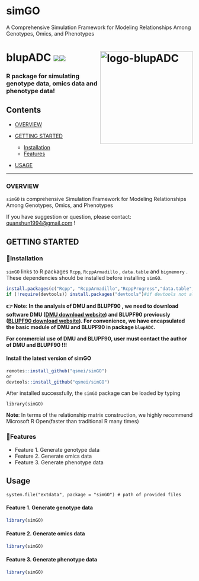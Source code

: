 # simGO
A Comprehensive Simulation Framework for Modeling Relationships Among Genotypes, Omics, and Phenotypes
# blupADC <img src="https://img.shields.io/badge/Issues-%2B-brightgreen.svg" /><img src="https://img.shields.io/badge/license-GPL3.0-blue.svg" /> <img src="https://qsmei-markdown.oss-cn-shanghai.aliyuncs.com/markdown-img/20210617165506.png" alt="logo-blupADC"  height="250" align="right"/>   
### R package for simulating genotype data, omics data and phenotype data!
## Contents

-   [OVERVIEW](#overview)

-   [GETTING STARTED](#getting-started)

    -   [Installation](#installation)
    -   [Features](#features)

-   [USAGE](#usage)

------------------------------------------------------------------------

### OVERVIEW 
`simGO` is comprehensive Simulation Framework for Modeling Relationships Among Genotypes, Omics, and Phenotypes

If you have suggestion or question, please contact: quanshun1994@gmail.com ! 

## GETTING STARTED

### 🙊Installation

`simGO` links to R packages `Rcpp`, `RcppArmadillo` , `data.table` and  `bigmemory` .  These dependencies should be installed before installing `simGO`.  

```R
install.packages(c("Rcpp", "RcppArmadillo","RcppProgress","data.table","bigmemory","R6"))
if (!require(devtools)) install.packages("devtools")#if devtools not already installed
```
**👉 Note: In the analysis of DMU  and BLUPF90 , we need to download software DMU  ([DMU download website](https://dmu.ghpc.au.dk/dmu/))  and BLUPF90 previously ([BLUPF90 download website](http://nce.ads.uga.edu/html/projects/programs/)). For convenience, we have encapsulated  the basic module of DMU and BLUPF90 in package `blupADC`.**  

 **For commercial use of DMU and BLUPF90,  user must contact the author of DMU and BLUPF90 !!!** 

#### Install the latest version of simGO
```R
remotes::install_github("qsmei/simGO")
or
devtools::install_github("qsmei/simGO")
```


After installed successfully, the `simGO` package can be loaded by typing

``` {.r}
library(simGO)
```

**Note**: In terms of the relationship matrix construction, we highly recommend Microsoft R Open(faster than traditional R many times)

### 🙊Features

-   Feature 1. Generate genotype data
-   Feature 2. Generate omics data
-   Feature 3. Generate phenotype data


## Usage

``` {.r}
system.file("extdata", package = "simGO") # path of provided files
```

#### Feature 1. Generate genotype data
``` R
library(simGO)


```

#### Feature 2. Generate omics data

``` R
library(simGO)                  
```

#### Feature 3. Generate phenotype data

``` R
library(simGO)
```

